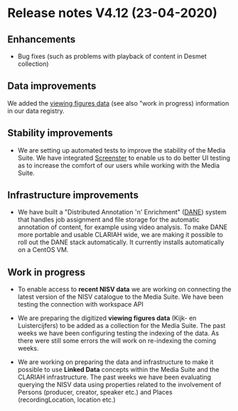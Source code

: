 **Release notes V4.12 (23-04-2020)**
===

## Enhancements

- Bug fixes (such as problems with playback of content in Desmet collection)

## Data improvements

We added the [viewing figures data](http://mediasuitedata.clariah.nl/dataset/kijk-en-luistercijfers-viewing-figures) (see also "work in progress) information in our data registry.

## Stability improvements

- We are setting up automated tests to improve the stability of the Media Suite. We have integrated [Screenster](https://screenster.io/) to enable us to do better UI testing as to increase the comfort of our users while working with the Media Suite.

## Infrastructure improvements

- We have built a "Distributed Annotation 'n' Enrichment" ([DANE](https://github.com/CLARIAH/DANE)) system that handles job assignment and file storage for the automatic annotation of content, for example using video analysis. To make DANE more portable and usable CLARIAH wide, we are making it possible to roll out the DANE stack automatically. It currently installs automatically on a CentOS VM.

## Work in progress

- To enable access to **recent NISV data** we are working on connecting the latest version of the NISV catalogue to the Media Suite. We have been testing the connection with workspace API

- We are preparing the digitized **viewing figures data** (Kijk- en Luistercijfers) to be added as a collection for the Media Suite. The past weeks we have been configuring testing the indexing of the data. As there were still some errors the will work on re-indexing the coming weeks.

- We are working on preparing the data and infrastructure to make it possible to use **Linked Data** concepts within the Media Suite and the CLARIAH infrastructure. The past weeks we have been evaluating querying the NISV data using  properties related to the involvement of Persons (producer, creator, speaker etc.) and Places (recordingLocation, location etc.) 
